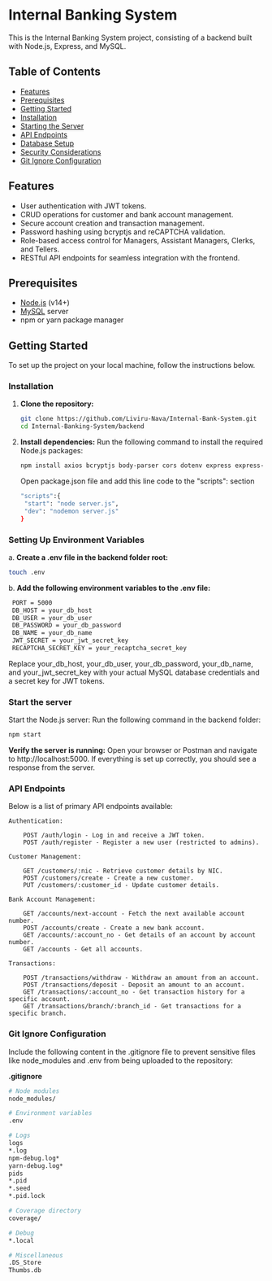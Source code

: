 # Internal Banking System

This is the Internal Banking System project, consisting of a backend built with Node.js, Express, and MySQL.

## Table of Contents
- [Features](#features)
- [Prerequisites](#prerequisites)
- [Getting Started](#getting-started)
- [Installation](#installation)
- [Starting the Server](https://github.com/Liviru-Nava/Internal-Bank-System/tree/main/backend#setting-up-environment-variables)
- [API Endpoints](#api-endpoints)
- [Database Setup](#database-setup)
- [Security Considerations](#security-considerations)
- [Git Ignore Configuration](#git-ignore-configuration)

## Features
- User authentication with JWT tokens.
- CRUD operations for customer and bank account management.
- Secure account creation and transaction management.
- Password hashing using bcryptjs and reCAPTCHA validation.
- Role-based access control for Managers, Assistant Managers, Clerks, and Tellers.
- RESTful API endpoints for seamless integration with the frontend.

## Prerequisites
- [Node.js](https://nodejs.org/) (v14+)
- [MySQL](https://www.mysql.com/) server
- npm or yarn package manager

## Getting Started
To set up the project on your local machine, follow the instructions below.

### Installation
1. **Clone the repository:**
   ```bash
   git clone https://github.com/Liviru-Nava/Internal-Bank-System.git
   cd Internal-Banking-System/backend

2. **Install dependencies:**
  Run the following command to install the required Node.js packages:
   ```bash
   npm install axios bcryptjs body-parser cors dotenv express express-validator helmet jsonwebtoken jwt-decode multer mysql2 path winston nodemon
   ```
   Open package.json file and add this line code to the "scripts": section
   ```bash
   "scripts":{
    "start": "node server.js",
    "dev": "nodemon server.js"
   }
   ```

### Setting Up Environment Variables
  a. **Create a .env file in the backend folder root:**
   ```bash
   touch .env
  ``` 
  b. **Add the following environment variables to the .env file:**
   ```bash
    PORT = 5000
    DB_HOST = your_db_host
    DB_USER = your_db_user
    DB_PASSWORD = your_db_password
    DB_NAME = your_db_name
    JWT_SECRET = your_jwt_secret_key
    RECAPTCHA_SECRET_KEY = your_recaptcha_secret_key
  ```
  Replace your_db_host, your_db_user, your_db_password, your_db_name, and your_jwt_secret_key with your actual MySQL database credentials and a secret key for JWT tokens.

### Start the server
  Start the Node.js server: Run the following command in the backend folder:
   ```bash
   npm start
   ```
   **Verify the server is running:** Open your browser or Postman and navigate to http://localhost:5000. If everything is set up correctly, you should see a response from the server.

### API Endpoints 

   Below is a list of primary API endpoints available:

    Authentication:
   
        POST /auth/login - Log in and receive a JWT token.
        POST /auth/register - Register a new user (restricted to admins).

    Customer Management:
   
        GET /customers/:nic - Retrieve customer details by NIC.
        POST /customers/create - Create a new customer.
        PUT /customers/:customer_id - Update customer details.

    Bank Account Management:
   
        GET /accounts/next-account - Fetch the next available account number.
        POST /accounts/create - Create a new bank account.
        GET /accounts/:account_no - Get details of an account by account number.
        GET /accounts - Get all accounts.

    Transactions:
   
        POST /transactions/withdraw - Withdraw an amount from an account.
        POST /transactions/deposit - Deposit an amount to an account.
        GET /transactions/:account_no - Get transaction history for a specific account.
        GET /transactions/branch/:branch_id - Get transactions for a specific branch.

### Git Ignore Configuration 
   Include the following content in the .gitignore file to prevent sensitive files like node_modules and .env from being uploaded to the repository:

 **.gitignore**
   ```bash
   # Node modules
   node_modules/

   # Environment variables
   .env

   # Logs
   logs
   *.log
   npm-debug.log*
   yarn-debug.log*
   pids
   *.pid
   *.seed
   *.pid.lock

   # Coverage directory
   coverage/

   # Debug
   *.local

   # Miscellaneous
   .DS_Store
   Thumbs.db


